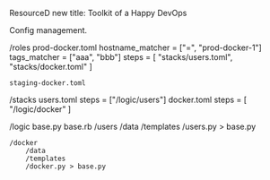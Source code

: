 ResourceD new title: Toolkit of a Happy DevOps

Config management.

/roles
    prod-docker.toml
        hostname_matcher = ["=", "prod-docker-1"]
        tags_matcher = ["aaa", "bbb"]
        steps = [
            "stacks/users.toml",
            "stacks/docker.toml"
        ]

    staging-docker.toml

/stacks
    users.toml
        steps = ["/logic/users"]
    docker.toml
        steps = [
            "/logic/docker"
        ]

/logic
    base.py
    base.rb
    /users
        /data
        /templates
        /users.py > base.py

    /docker
        /data
        /templates
        /docker.py > base.py
